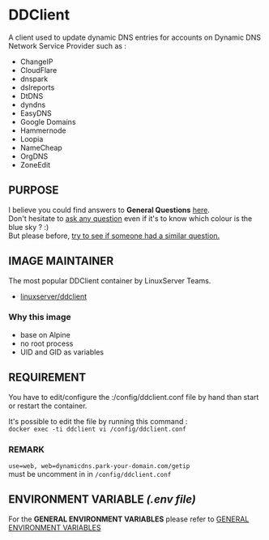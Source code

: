 # DDClient
A client used to update dynamic DNS entries for accounts on Dynamic DNS Network Service Provider such as :  
- ChangeIP  
- CloudFlare  
- dnspark  
- dslreports  
- DtDNS  
- dyndns  
- EasyDNS  
- Google Domains
- Hammernode  
- Loopia  
- NameCheap  
- OrgDNS  
- ZoneEdit  

## PURPOSE
I believe you could find answers to **General Questions** <a href="../../master/README.md" title="" target="_blank">here</a>.  
Don't hesitate to <a href="https://github.com/jodumont/docker/issues/new" title="Ask a question by submitting an issue on github." target="_blank">ask any question</a> even if it's to know which colour is the blue sky ? :)  
But please before, <a href="https://github.com/jodumont/docker/issues?utf8=%E2%9C%93&q=is%3Aissue" title="Please look for a similar question through all the issues before opening a new one." target="_blank">try to see if someone had a similar question.</a>

## IMAGE MAINTAINER
The most popular DDClient container by LinuxServer Teams.
- <a href="https://hub.docker.com/r/linuxserver/ddclient/" title="DDClient a client used to update dynamic DNS entries for accounts on Dynamic DNS Network Service Provider." target="_blank">linuxserver/ddclient</a>

### Why this image
- base on Alpine  
- no root process  
- UID and GID as variables  

## REQUIREMENT
You have to edit/configure the :/config/ddclient.conf file by hand than start or restart the container.  

It's possible to edit the file by running this command :  
`docker exec -ti ddclient vi /config/ddclient.conf`

### REMARK
`use=web, web=dynamicdns.park-your-domain.com/getip`  
must be uncomment in in `/config/ddclient.conf`

## ENVIRONMENT VARIABLE *(.env file)*  

For the **GENERAL ENVIRONMENT VARIABLES** please refer to <a href="../ENV.md" title="GENERAL ENVIRONMENT VARIABLES" target="">GENERAL ENVIRONMENT VARIABLES</a> 
